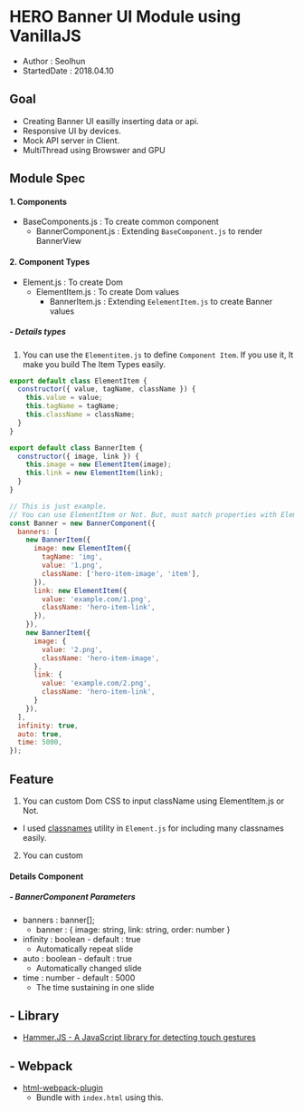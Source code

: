 # HERO Banner UI Module using VanillaJS
- Author : Seolhun
- StartedDate : 2018.04.10

## Goal
- Creating Banner UI easilly inserting data or api.
- Responsive UI by devices.
- Mock API server in Client.
- MultiThread using Browswer and GPU

## Module Spec
#### 1. Components
- BaseComponents.js : To create common component
  - BannerComponent.js : Extending `BaseComponent.js` to render BannerView

#### 2. Component Types
- Element.js : To create Dom
  - ElementItem.js : To create Dom values
    - BannerItem.js : Extending `EelementItem.js` to create Banner values

##### - Details types
1. You can use the `Elementitem.js` to define `Component Item`. If you use it, It make you build The Item Types easily.
```javascript
export default class ElementItem {
  constructor({ value, tagName, className }) {
    this.value = value;
    this.tagName = tagName;
    this.className = className;
  }
}

export default class BannerItem {
  constructor({ image, link }) {
    this.image = new ElementItem(image);
    this.link = new ElementItem(link);
  }
}

// This is just example. 
// You can use ElementItem or Not. But, must match properties with ElementItem.
const Banner = new BannerComponent({
  banners: [
    new BannerItem({
      image: new ElementItem({
        tagName: 'img',
        value: '1.png',
        className: ['hero-item-image', 'item'],
      }),
      link: new ElementItem({
        value: 'example.com/1.png',
        className: 'hero-item-link',
      }),
    }),
    new BannerItem({
      image: {
        value: '2.png',
        className: 'hero-item-image',
      },
      link: {
        value: 'example.com/2.png',
        className: 'hero-item-link',
      }
    }),
  ],
  infinity: true,
  auto: true,
  time: 5000,
});
```

## Feature
1. You can custom Dom CSS to input className using ElementItem.js or Not.
  - I used [classnames](https://github.com/JedWatson/classnames) utility in `Element.js` for including many classnames easily.

2. You can custom 

#### Details Component
##### - BannerComponent Parameters
- banners : banner[];
  - banner : { image: string, link: string, order: number }
- infinity : boolean - default : true
  - Automatically repeat slide
- auto : boolean - default : true
  - Automatically changed slide
- time : number - default : 5000
  - The time sustaining in one slide


## - Library
- [Hammer.JS - A JavaScript library for detecting touch gestures](https://github.com/hammerjs/hammer.js)

## - Webpack
- [html-webpack-plugin](https://www.npmjs.com/package/html-webpack-plugin)
  - Bundle with `index.html` using this.

